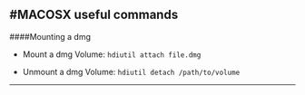 #MACOSX useful commands
---

####Mounting a dmg 
* Mount a dmg Volume:
`hdiutil attach file.dmg`

* Unmount a dmg Volume:
`hdiutil detach /path/to/volume`
---
